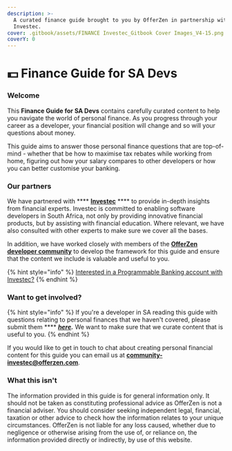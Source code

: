 ```yaml
---
description: >-
  A curated finance guide brought to you by OfferZen in partnership with
  Investec.
cover: .gitbook/assets/FINANCE Investec_Gitbook Cover Images_V4-15.png
coverY: 0
---
```


# 💵 Finance Guide for SA Devs

### Welcome

This **Finance Guide for SA Devs** contains carefully curated content to help you navigate the world of personal finance. As you progress through your career as a developer, your financial position will change and so will your questions about money.&#x20;

This guide aims to answer those personal finance questions that are top-of-mind - whether that be how to maximise tax rebates while working from home, figuring out how your salary compares to other developers or how you can better customise your banking.&#x20;

### Our partners

We have partnered with **** [**Investec**](https://www.investec.com/en\_za.html) **** to provide in-depth insights from financial experts. Investec is committed to enabling software developers in South Africa, not only by providing innovative financial products, but by assisting with financial education. Where relevant, we have also consulted with other experts to make sure we cover all the bases.&#x20;

In addition, we have worked closely with members of the [**OfferZen developer community**](https://www.offerzen.com/community) to develop the framework for this guide and ensure that the content we include is valuable and useful to you.&#x20;

{% hint style="info" %}
[Interested in a Programmable Banking account with Investec?](https://www.investec.com/en\_za/banking/programmable-banking.html#intouch)
{% endhint %}

### Want to get involved?

{% hint style="info" %}
If you're a developer in SA reading this guide with questions relating to personal finances that we haven't covered, please submit them **** [_**here**_](https://8malmkzgvs8.typeform.com/to/oLVWxa8r)_**.**_ We want to make sure that we curate content that is useful to you.
{% endhint %}

If you would like to get in touch to chat about creating personal financial content for this guide you can email us at **community-investec@offerzen.com**.

### What this isn't

The information provided in this guide is for general information only. It should not be taken as constituting professional advice as OfferZen is not a financial adviser. You should consider seeking independent legal, financial, taxation or other advice to check how the information relates to your unique circumstances. OfferZen is not liable for any loss caused, whether due to negligence or otherwise arising from the use of, or reliance on, the information provided directly or indirectly, by use of this website.
